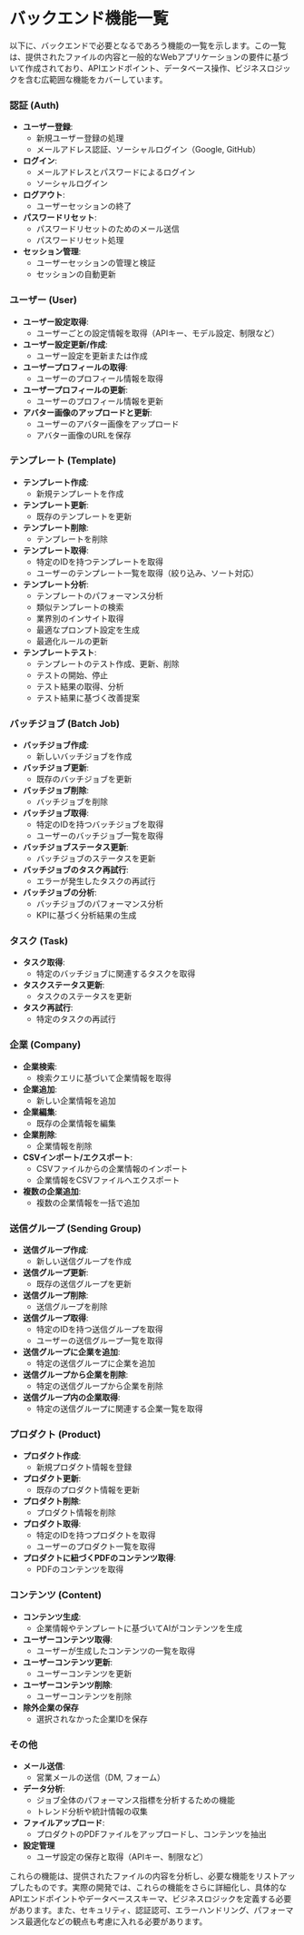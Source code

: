 # バックエンド機能一覧

以下に、バックエンドで必要となるであろう機能の一覧を示します。この一覧は、提供されたファイルの内容と一般的なWebアプリケーションの要件に基づいて作成されており、APIエンドポイント、データベース操作、ビジネスロジックを含む広範囲な機能をカバーしています。

### 認証 (Auth)
- **ユーザー登録**:
    - 新規ユーザー登録の処理
    - メールアドレス認証、ソーシャルログイン（Google, GitHub）
- **ログイン**:
    - メールアドレスとパスワードによるログイン
    - ソーシャルログイン
- **ログアウト**:
    - ユーザーセッションの終了
- **パスワードリセット**:
    - パスワードリセットのためのメール送信
    - パスワードリセット処理
- **セッション管理**:
    - ユーザーセッションの管理と検証
    - セッションの自動更新

### ユーザー (User)
- **ユーザー設定取得**:
    - ユーザーごとの設定情報を取得（APIキー、モデル設定、制限など）
- **ユーザー設定更新/作成**:
    - ユーザー設定を更新または作成
- **ユーザープロフィールの取得**:
    - ユーザーのプロフィール情報を取得
- **ユーザープロフィールの更新**:
    - ユーザーのプロフィール情報を更新
- **アバター画像のアップロードと更新**:
    - ユーザーのアバター画像をアップロード
    - アバター画像のURLを保存

### テンプレート (Template)
- **テンプレート作成**:
    - 新規テンプレートを作成
- **テンプレート更新**:
    - 既存のテンプレートを更新
- **テンプレート削除**:
    - テンプレートを削除
- **テンプレート取得**:
    - 特定のIDを持つテンプレートを取得
    - ユーザーのテンプレート一覧を取得（絞り込み、ソート対応）
- **テンプレート分析**:
    - テンプレートのパフォーマンス分析
    - 類似テンプレートの検索
    - 業界別のインサイト取得
    - 最適なプロンプト設定を生成
    - 最適化ルールの更新
- **テンプレートテスト**:
    - テンプレートのテスト作成、更新、削除
    - テストの開始、停止
    - テスト結果の取得、分析
    - テスト結果に基づく改善提案

### バッチジョブ (Batch Job)
- **バッチジョブ作成**:
    - 新しいバッチジョブを作成
- **バッチジョブ更新**:
    - 既存のバッチジョブを更新
- **バッチジョブ削除**:
    - バッチジョブを削除
- **バッチジョブ取得**:
    - 特定のIDを持つバッチジョブを取得
    - ユーザーのバッチジョブ一覧を取得
- **バッチジョブステータス更新**:
    - バッチジョブのステータスを更新
- **バッチジョブのタスク再試行**:
    - エラーが発生したタスクの再試行
- **バッチジョブの分析**:
    - バッチジョブのパフォーマンス分析
    - KPIに基づく分析結果の生成

### タスク (Task)
- **タスク取得**:
    - 特定のバッチジョブに関連するタスクを取得
- **タスクステータス更新**:
    - タスクのステータスを更新
- **タスク再試行**:
    - 特定のタスクの再試行

### 企業 (Company)
- **企業検索**:
    - 検索クエリに基づいて企業情報を取得
- **企業追加**:
    - 新しい企業情報を追加
- **企業編集**:
    - 既存の企業情報を編集
- **企業削除**:
    - 企業情報を削除
- **CSVインポート/エクスポート**:
    - CSVファイルからの企業情報のインポート
    - 企業情報をCSVファイルへエクスポート
- **複数の企業追加**:
  - 複数の企業情報を一括で追加

### 送信グループ (Sending Group)
- **送信グループ作成**:
    - 新しい送信グループを作成
- **送信グループ更新**:
    - 既存の送信グループを更新
- **送信グループ削除**:
    - 送信グループを削除
- **送信グループ取得**:
    - 特定のIDを持つ送信グループを取得
    - ユーザーの送信グループ一覧を取得
- **送信グループに企業を追加**:
  - 特定の送信グループに企業を追加
- **送信グループから企業を削除**:
   - 特定の送信グループから企業を削除
- **送信グループ内の企業取得**:
    - 特定の送信グループに関連する企業一覧を取得

### プロダクト (Product)
- **プロダクト作成**:
    - 新規プロダクト情報を登録
- **プロダクト更新**:
    - 既存のプロダクト情報を更新
- **プロダクト削除**:
    - プロダクト情報を削除
- **プロダクト取得**:
    - 特定のIDを持つプロダクトを取得
    - ユーザーのプロダクト一覧を取得
- **プロダクトに紐づくPDFのコンテンツ取得**:
  - PDFのコンテンツを取得

### コンテンツ (Content)
- **コンテンツ生成**:
    - 企業情報やテンプレートに基づいてAIがコンテンツを生成
- **ユーザーコンテンツ取得**:
    - ユーザーが生成したコンテンツの一覧を取得
- **ユーザーコンテンツ更新**:
    - ユーザーコンテンツを更新
- **ユーザーコンテンツ削除**:
    - ユーザーコンテンツを削除
-  **除外企業の保存**
    - 選択されなかった企業IDを保存

### その他
- **メール送信**:
    - 営業メールの送信（DM, フォーム）
- **データ分析**:
    -  ジョブ全体のパフォーマンス指標を分析するための機能
     - トレンド分析や統計情報の収集
- **ファイルアップロード**:
   - プロダクトのPDFファイルをアップロードし、コンテンツを抽出
- **設定管理**
    - ユーザ設定の保存と取得（APIキー、制限など）

これらの機能は、提供されたファイルの内容を分析し、必要な機能をリストアップしたものです。実際の開発では、これらの機能をさらに詳細化し、具体的なAPIエンドポイントやデータベーススキーマ、ビジネスロジックを定義する必要があります。また、セキュリティ、認証認可、エラーハンドリング、パフォーマンス最適化などの観点も考慮に入れる必要があります。
